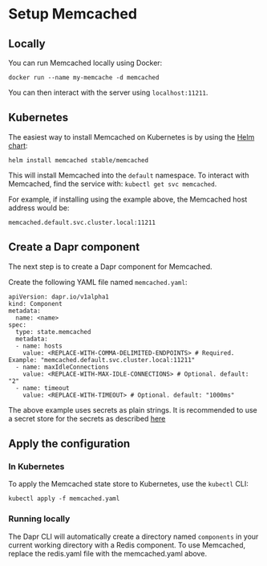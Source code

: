 # Setup Memcached 

## Locally

You can run Memcached locally using Docker:

```
docker run --name my-memcache -d memcached
```

You can then interact with the server using `localhost:11211`.

## Kubernetes

The easiest way to install Memcached on Kubernetes is by using the [Helm chart](https://github.com/helm/charts/tree/master/stable/memcached):

```
helm install memcached stable/memcached
```

This will install Memcached into the `default` namespace.
To interact with Memcached, find the service with: `kubectl get svc memcached`.

For example, if installing using the example above, the Memcached host address would be:

`memcached.default.svc.cluster.local:11211`

## Create a Dapr component

The next step is to create a Dapr component for Memcached.

Create the following YAML file named `memcached.yaml`:

```
apiVersion: dapr.io/v1alpha1
kind: Component
metadata:
  name: <name>
spec:
  type: state.memcached
  metadata:
  - name: hosts
    value: <REPLACE-WITH-COMMA-DELIMITED-ENDPOINTS> # Required. Example: "memcached.default.svc.cluster.local:11211"
  - name: maxIdleConnections
    value: <REPLACE-WITH-MAX-IDLE-CONNECTIONS> # Optional. default: "2"
  - name: timeout
    value: <REPLACE-WITH-TIMEOUT> # Optional. default: "1000ms"
```

The above example uses secrets as plain strings. It is recommended to use a secret store for the secrets as described [here](../../concepts/components/secrets.md)


## Apply the configuration

### In Kubernetes

To apply the Memcached state store to Kubernetes, use the `kubectl` CLI:

```
kubectl apply -f memcached.yaml
```

### Running locally

The Dapr CLI will automatically create a directory named `components` in your current working directory with a Redis component.
To use Memcached, replace the redis.yaml file with the memcached.yaml above.
